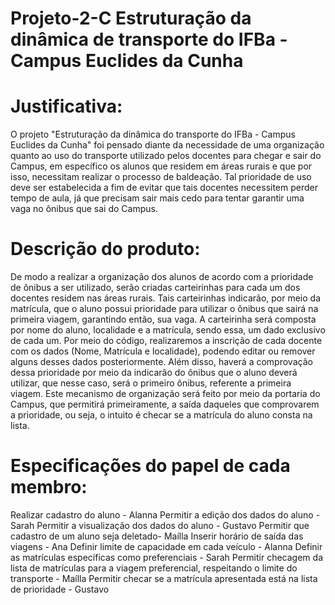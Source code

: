 # Projeto-2-C Estruturação da dinâmica de transporte do IFBa - Campus Euclides da Cunha

# Justificativa:
O projeto "Estruturação da dinâmica do transporte do IFBa - Campus Euclides da Cunha" foi pensado diante da necessidade de uma organização quanto ao uso do transporte utilizado pelos docentes para chegar e sair do Campus, em específico os alunos que residem em áreas rurais e que por isso, necessitam realizar o processo de baldeação. Tal prioridade de uso deve ser estabelecida a fim de evitar que tais docentes necessitem perder tempo de aula, já que precisam sair mais cedo para tentar garantir uma vaga no ônibus que sai do Campus.

# Descrição do produto:
De modo a realizar a organização dos alunos de acordo com a prioridade de ônibus a ser utilizado, serão criadas carteirinhas para cada um dos docentes residem nas áreas rurais. Tais carteirinhas indicarão, por meio da matrícula, que o aluno possui prioridade para utilizar o ônibus que sairá na primeira viagem, garantindo então, sua vaga. 
A carteirinha será composta por nome do aluno, localidade e a matrícula, sendo essa, um dado exclusivo de cada um. Por meio do código, realizaremos a inscrição de cada docente com os dados (Nome, Matrícula e localidade), podendo editar ou remover alguns desses dados posteriormente. Além disso, haverá a comprovação dessa prioridade por meio da indicarão do ônibus que o aluno deverá utilizar, que nesse caso, será o primeiro ônibus, referente a primeira viagem. Este mecanismo de organização será feito por meio da portaria do Campus, que permitirá primeiramente, a saída daqueles que comprovarem a prioridade, ou seja, o intuito é checar se a matrícula do aluno consta na lista. 

# Especificações do papel de cada membro: 
Realizar cadastro do aluno - Alanna
Permitir a edição dos dados do aluno - Sarah
Permitir a visualização dos dados do aluno - Gustavo
Permitir que cadastro de um aluno seja deletado- Maílla 
Inserir horário de saída das viagens - Ana 
Definir limite de capacidade em cada veículo - Alanna
Definir as matrículas específicas como preferenciais - Sarah
Permitir checagem da lista de matrículas para a viagem preferencial, respeitando o limite do transporte - Maílla 
Permitir checar se a matrícula apresentada está na lista de prioridade - Gustavo 
